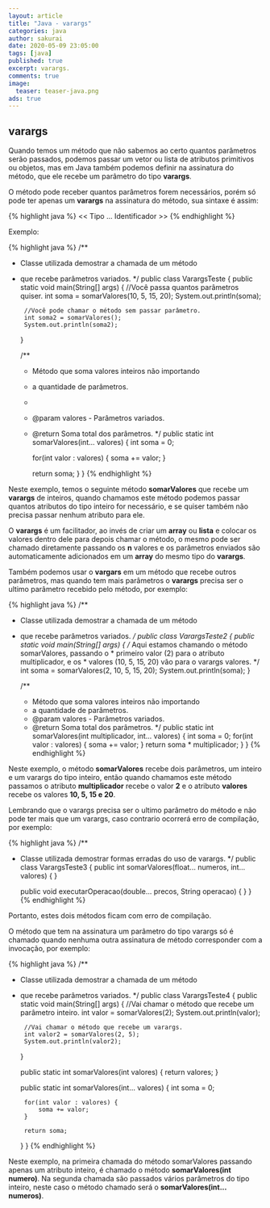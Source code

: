 ```yaml
---
layout: article
title: "Java - varargs"
categories: java
author: sakurai
date: 2020-05-09 23:05:00
tags: [java]
published: true
excerpt: varargs.
comments: true
image:
  teaser: teaser-java.png
ads: true
---
```


## varargs

Quando temos um método que não sabemos ao certo quantos parâmetros serão passados, podemos passar um vetor ou lista de atributos primitivos ou objetos, mas em Java também podemos definir na assinatura do método, que ele recebe um parâmetro do tipo **varargs**.

O método pode receber quantos parâmetros forem necessários, porém só pode ter apenas um **varargs** na assinatura do método, sua sintaxe é assim:

{% highlight java %}
<< Tipo ... Identificador >>
{% endhighlight %}

Exemplo:

{% highlight java %}
/**
 * Classe utilizada demostrar a chamada de um método
 * que recebe parâmetros variados.
 */
public class VarargsTeste {
    public static void main(String[] args) {
        //Você passa quantos parâmetros quiser.
        int soma = somarValores(10, 5, 15, 20);
        System.out.println(soma);
        
        //Você pode chamar o método sem passar parâmetro.
        int soma2 = somarValores();
        System.out.println(soma2);
    }
    
    /**
     * Método que soma valores inteiros não importando
     * a quantidade de parâmetros.
     * 
     * @param valores - Parâmetros variados.
     * @return Soma total dos parâmetros.
     */
    public static int somarValores(int... valores) {
        int soma = 0;
        
        for(int valor : valores) {
            soma += valor;
        }
        
        return soma;
    }
}
{% endhighlight %}

Neste exemplo, temos o seguinte método **somarValores** que recebe um **varargs** de inteiros, quando chamamos este método podemos passar quantos atributos do tipo inteiro for necessário, e se quiser também não precisa passar nenhum atributo para ele.

O **varargs** é um facilitador, ao invés de criar um **array** ou **lista** e colocar os valores dentro dele para depois chamar o método, o mesmo pode ser chamado diretamente passando os **n** valores e os parâmetros enviados são automaticamente adicionados em um **array** do mesmo tipo do **varargs**.

Também podemos usar o **vargars** em um método que recebe outros parâmetros, mas quando tem mais parâmetros o **varargs** precisa ser o ultimo parâmetro recebido pelo método, por exemplo:

{% highlight java %}
/**
 * Classe utilizada demostrar a chamada de um método
 * que recebe parâmetros variados.
 */
public class VarargsTeste2 {
    public static void main(String[] args) {
        /* Aqui estamos chamando o método somarValores, passando o
         * primeiro valor (2) para o atributo multiplicador, e os
         * valores (10, 5, 15, 20) vão para o varargs valores. */
        int soma = somarValores(2, 10, 5, 15, 20);
        System.out.println(soma);
    }
    
    /**
     * Método que soma valores inteiros não importando
     * a quantidade de parâmetros.
     * @param valores - Parâmetros variados.
     * @return Soma total dos parâmetros.
     */
    public static int somarValores(int multiplicador, int... valores) {
        int soma = 0;
        for(int valor : valores) {
            soma += valor;
        }
        return soma * multiplicador;
    }
}
{% endhighlight %}

Neste exemplo, o método **somarValores** recebe dois parâmetros, um inteiro e um varargs do tipo inteiro, então quando chamamos este método passamos o atributo **multiplicador** recebe o valor **2** e o atributo **valores** recebe os valores **10, 5, 15 e 20**.

Lembrando que o varargs precisa ser o ultimo parâmetro do método e não pode ter mais que um varargs, caso contrario ocorrerá erro de compilação, por exemplo:

{% highlight java %}
/**
 * Classe utilizada demostrar formas erradas do uso de varargs.
 */
public class VarargsTeste3 {
    public int somarValores(float... numeros, int... valores) { }
    
    public void executarOperacao(double... precos, String operacao) { }
}
{% endhighlight %}

Portanto, estes dois métodos ficam com erro de compilação.

O método que tem na assinatura um parâmetro do tipo varargs só é chamado quando nenhuma outra assinatura de método corresponder com a invocação, por exemplo:

{% highlight java %}
/**
 * Classe utilizada demostrar a chamada de um método
 * que recebe parâmetros variados.
 */
public class VarargsTeste4 {
    public static void main(String[] args) {
        //Vai chamar o método que recebe um parâmetro inteiro.
        int valor = somarValores(2);
        System.out.println(valor);
        
        //Vai chamar o método que recebe um varargs.
        int valor2 = somarValores(2, 5);
        System.out.println(valor2);
    }
    
    public static int somarValores(int valores) {
        return valores;
    }

    public static int somarValores(int... valores) {
        int soma = 0;
        
        for(int valor : valores) {
            soma += valor;
        }
        
        return soma;
    }
}
{% endhighlight %}

Neste exemplo, na primeira chamada do método somarValores passando apenas um atributo inteiro, é chamado o método **somarValores(int numero)**. Na segunda chamada são passados vários parâmetros do tipo inteiro, neste caso o método chamado será o **somarValores(int... numeros)**.